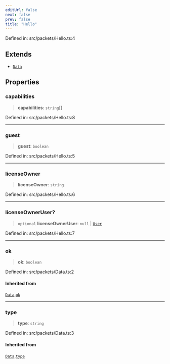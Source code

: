 ```yaml
---
editUrl: false
next: false
prev: false
title: "Hello"
---
```


Defined in: src/packets/Hello.ts:4

## Extends

- [`Data`](/ReconnectedChat/interfaces/data/)

## Properties

### capabilities

> **capabilities**: `string`[]

Defined in: src/packets/Hello.ts:8

***

### guest

> **guest**: `boolean`

Defined in: src/packets/Hello.ts:5

***

### licenseOwner

> **licenseOwner**: `string`

Defined in: src/packets/Hello.ts:6

***

### licenseOwnerUser?

> `optional` **licenseOwnerUser**: `null` \| [`User`](/ReconnectedChat/interfaces/user/)

Defined in: src/packets/Hello.ts:7

***

### ok

> **ok**: `boolean`

Defined in: src/packets/Data.ts:2

#### Inherited from

[`Data`](/ReconnectedChat/interfaces/data/).[`ok`](/ReconnectedChat/interfaces/data/#ok)

***

### type

> **type**: `string`

Defined in: src/packets/Data.ts:3

#### Inherited from

[`Data`](/ReconnectedChat/interfaces/data/).[`type`](/ReconnectedChat/interfaces/data/#type)
